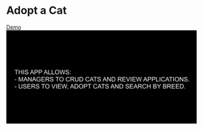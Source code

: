 # Adopt a Cat

[Demo](https://www.youtube.com/watch?v=TiIfFqNr-Lw)
[![Demo](https://github.com/RonghuanYou/IMG/blob/main/proj1-cover.png)](https://www.youtube.com/watch?v=TiIfFqNr-Lw)
